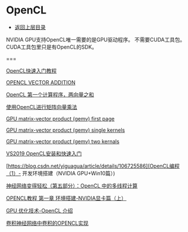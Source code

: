 # OpenCL

* [返回上层目录](../parallel-computing.md)



NVIDIA GPU支持OpenCL唯一需要的是GPU驱动程序。 不需要CUDA工具包。CUDA工具包里只是有OpenCL的SDK。



===

[OpenCL快速入门教程](https://www.cnblogs.com/leiben/archive/2012/06/05/2536508.html)

[OPENCL VECTOR ADDITION](https://www.olcf.ornl.gov/tutorials/opencl-vector-addition/)

[OpenCL 第一个计算程序，两向量之和](https://www.itdaan.com/blog/2018/03/09/b4757e9a5142edb04cca2badc8043885.html)



[使用OpenCL进行矩阵向量乘法](https://qa.1r1g.com/sf/ask/1091810961/#)

[GPU matrix-vector product (gemv) first page](http://www.bealto.com/gpu-gemv.html)

[GPU matrix-vector product (gemv) single kernels](http://www.bealto.com/gpu-gemv_v2.html)

[GPU matrix-vector product (gemv) two kernals](http://www.bealto.com/gpu-gemv_v3.html)



[VS2019 OpenCL安装和快速入门](https://blog.csdn.net/iiiyg/article/details/102807906)

[https://blog.csdn.net/yiguagua/article/details/106725586](OpenCL编程（1）- 开发环境搭建（NVIDIA GPU+Win10篇）)

[神经网络变得轻松（第五部分）：OpenCL 中的多线程计算](https://www.mql5.com/zh/articles/8435)



[OPENCL教程 第一章 环境搭建-NVIDIA显卡篇（上）](https://www.freesion.com/article/3597168161/)

[GPU 优化技术-OpenCL 介绍](https://zhuanlan.zhihu.com/p/447456123)

[卷积神经网络中卷积的OPENCL实现](https://www.freesion.com/article/8628128113/)